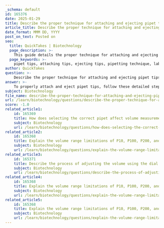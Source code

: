```yaml
---
_schema: default
id: 165376
date: 2025-01-29
title: Describe the proper technique for attaching and ejecting pipet tips.
article_title: Describe the proper technique for attaching and ejecting pipet tips.
date_format: MMM DD, YYYY
post_on_text: Posted on
seo:
  title: QuickTakes | Biotechnology
  page_description: >-
    This guide details the proper technique for attaching and ejecting pipet tips, emphasizing the importance of using the correct size tips, preventing contamination, and maintaining a clean laboratory environment.
  page_keywords: >-
    pipet tips, attaching tips, ejecting tips, pipetting technique, laboratory skills, contamination prevention, proper technique, liquid transfer, pipet maintenance, hygienic practices
author: QuickTakes
question: >-
    Describe the proper technique for attaching and ejecting pipet tips.
answer: >-
    To properly attach and eject pipet tips, follow these detailed steps:\n\n### Attaching Pipet Tips\n\n1. **Select the Correct Tip**: Ensure you have the appropriate pipet tip size for your pipet model. Each pipet model is designed to work with specific tips, which are often color-coded for easy identification. Using the correct size is crucial for creating a proper seal and ensuring accurate liquid transfer.\n\n2. **Prepare the Pipet**: Hold the pipet vertically to prevent any contamination or damage to the tip. \n\n3. **Attach the Tip**:\n   - **Align the Tip**: Position the pipet tip over the end of the pipet shaft.\n   - **Press Firmly**: Gently but firmly press the tip onto the pipet shaft until you feel it click into place. This ensures a secure fit and prevents air leaks during liquid transfer.\n\n### Ejecting Pipet Tips\n\n1. **Use the Ejector Button**: After you have completed your pipetting task, use the ejector button (usually located on the back of the pipet) to remove the used tip. This prevents any contact with the contaminated tip and minimizes the risk of cross-contamination.\n\n2. **Dispose of the Tip**: Place the ejected tip into a designated waste container to ensure proper disposal and maintain a clean working environment.\n\n### Additional Considerations\n\n- **Avoid Contamination**: Always use a new pipet tip for each liquid transfer to prevent cross-contamination between samples.\n- **Handle with Care**: Avoid excessive force when attaching or ejecting tips to prevent damage to the pipet or the tips themselves.\n\nBy following these steps, you can ensure that your pipetting technique is both effective and hygienic, contributing to the accuracy and reliability of your laboratory results.
subject: Biotechnology
file_name: describe-the-proper-technique-for-attaching-and-ejecting-pipet-tips.md
url: /learn/biotechnology/questions/describe-the-proper-technique-for-attaching-and-ejecting-pipet-tips
score: -1.0
related_article1:
    id: 165369
    title: How does selecting the correct pipet affect volume measurement accuracy?
    subject: Biotechnology
    url: /learn/biotechnology/questions/how-does-selecting-the-correct-pipet-affect-volume-measurement-accuracy
related_article2:
    id: 165368
    title: Explain the volume range limitations of P10, P100, P200, and P1000 pipets.
    subject: Biotechnology
    url: /learn/biotechnology/questions/explain-the-volume-range-limitations-of-p10-p100-p200-and-p1000-pipets
related_article3:
    id: 165371
    title: Describe the process of adjusting the volume using the dial on a pipet.
    subject: Biotechnology
    url: /learn/biotechnology/questions/describe-the-process-of-adjusting-the-volume-using-the-dial-on-a-pipet
related_article4:
    id: 165368
    title: Explain the volume range limitations of P10, P100, P200, and P1000 pipets.
    subject: Biotechnology
    url: /learn/biotechnology/questions/explain-the-volume-range-limitations-of-p10-p100-p200-and-p1000-pipets
related_article5:
    id: 165368
    title: Explain the volume range limitations of P10, P100, P200, and P1000 pipets.
    subject: Biotechnology
    url: /learn/biotechnology/questions/explain-the-volume-range-limitations-of-p10-p100-p200-and-p1000-pipets
---
```


&nbsp;